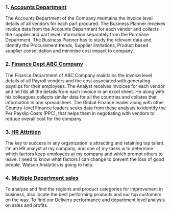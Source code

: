 ### 1. [Accounts Department](https://github.com/sanjanapaluri/Powerbi_Projects/tree/main/Accounts%20Department)

The Accounts Department of the Company maintains the invoice level details of all vendors for each part procured. The Business Planner receives invoice data from the Accounts Department for each vendor and collects the supplier and part level information separately from the Purchase Department. The Business Planner has to study the relevant data and identify the Procurement trends, Supplier limitations, Product based supplier consolidation and minimise cost impact to company.

### 2. [Finance Dept ABC Company](https://github.com/sanjanapaluri/Powerbi_Projects/tree/main/Finance%20Dept%20ABC%20Company)

The Finance Department of ABC Company maintains the invoice level details of all Payroll vendors and the cost associated with generating payslips for their employees. The Analyst receives invoices for each vendor and he fills all the details from each invoice in an excel sheet. He along with his colleagues collects similar data for all the countries and collates that information in one spreadsheet. The Global Finance leader along with other Country-level Finance leaders seeks data from these analysts to identify the Per Payslip Costs (PPC), that helps them in negotiating with vendors to reduce overall cost for the company.

### 3. [HR Attrition](https://github.com/sanjanapaluri/Powerbi_Projects/tree/main/HR%20Attrition)

The key to success in any organization is attracting and retaining top talent. I’m an HR analyst at my company, and one of my tasks is to determine which factors keep employees at my company and which prompt others to leave. I need to know what factors I can change to prevent the loss of good people. Watson Analytics is going to help.

### 4. [Multiple Department sales](https://github.com/sanjanapaluri/Powerbi_Projects/tree/main/Multiple%20Department%20sales)

To analyze and find the regions and product categories for improvement in business, also locate the best performing products and our top customers on the way. To find our Delivery performance and department level analysis on sales and profits.
